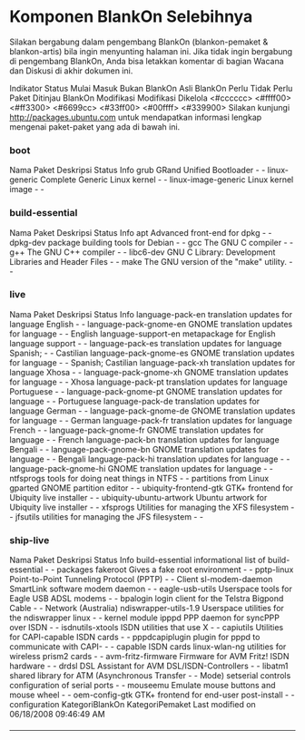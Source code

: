 # Komponen BlankOn Selebihnya
Silakan bergabung dalam pengembang BlankOn (​blankon-pemaket & ​blankon-artis)
bila ingin menyunting halaman ini. Jika tidak ingin bergabung di pengembang
BlankOn, Anda bisa letakkan komentar di bagian Wacana dan Diskusi di akhir
dokumen ini.

Indikator
Status
Mulai     Masuk     Bukan BlankOn Asli BlankOn Perlu      Tidak Perlu Paket
Ditinjau  BlankOn                              Modifikasi Modifikasi  Dikelola
<#cccccc> <#ffff00> <#ff3300>     <#6699cc>    <#33ff00>  <#00ffff>   <#339900>
Silakan kunjungi ​http://packages.ubuntu.com untuk mendapatkan informasi
lengkap mengenai paket-paket yang ada di bawah ini.
### boot
Nama Paket          Deskripsi                     Status Info
grub                GRand Unified Bootloader      -      -
linux-generic       Complete Generic Linux kernel -      -
linux-image-generic Linux kernel image            -      -
### build-essential
Nama Paket Deskripsi                                             Status Info
apt        Advanced front-end for dpkg                           -      -
dpkg-dev   package building tools for Debian                     -      -
gcc        The GNU C compiler                                    -      -
g++        The GNU C++ compiler                                  -      -
libc6-dev  GNU C Library: Development Libraries and Header Files -      -
make       The GNU version of the "make" utility.                -      -
### live
Nama Paket              Deskripsi                                   Status Info
language-pack-en        translation updates for language English    -      -
language-pack-gnome-en  GNOME translation updates for language      -      -
                        English
language-support-en     metapackage for English language support    -      -
language-pack-es        translation updates for language Spanish;   -      -
                        Castilian
language-pack-gnome-es  GNOME translation updates for language      -      -
                        Spanish; Castilian
language-pack-xh        translation updates for language Xhosa      -      -
language-pack-gnome-xh  GNOME translation updates for language      -      -
                        Xhosa
language-pack-pt        translation updates for language Portuguese -      -
language-pack-gnome-pt  GNOME translation updates for language      -      -
                        Portuguese
language-pack-de        translation updates for language German     -      -
language-pack-gnome-de  GNOME translation updates for language      -      -
                        German
language-pack-fr        translation updates for language French     -      -
language-pack-gnome-fr  GNOME translation updates for language      -      -
                        French
language-pack-bn        translation updates for language Bengali    -      -
language-pack-gnome-bn  GNOME translation updates for language      -      -
                        Bengali
language-pack-hi        translation updates for language            -      -
language-pack-gnome-hi  GNOME translation updates for language      -      -
ntfsprogs               tools for doing neat things in NTFS         -      -
                        partitions from Linux
gparted                 GNOME partition editor                      -      -
ubiquity-frontend-gtk   GTK+ frontend for Ubiquity live installer   -      -
ubiquity-ubuntu-artwork Ubuntu artwork for Ubiquity live installer  -      -
xfsprogs                Utilities for managing the XFS filesystem   -      -
jfsutils                utilities for managing the JFS filesystem   -      -
### ship-live
Nama Paket            Deskripsi                                     Status Info
build-essential       informational list of build-essential         -      -
                      packages
fakeroot              Gives a fake root environment                 -      -
pptp-linux            Point-to-Point Tunneling Protocol (PPTP)      -      -
                      Client
sl-modem-daemon       SmartLink software modem daemon               -      -
eagle-usb-utils       Userspace tools for Eagle USB ADSL modems     -      -
bpalogin              login client for the Telstra Bigpond Cable    -      -
                      Network (Australia)
ndiswrapper-utils-1.9 Userspace utilities for the ndiswrapper linux -      -
                      kernel module
ipppd                 PPP daemon for syncPPP over ISDN              -      -
isdnutils-xtools      ISDN utilities that use X                     -      -
capiutils             Utilities for CAPI-capable ISDN cards         -      -
pppdcapiplugin        plugin for pppd to communicate with CAPI-     -      -
                      capable ISDN cards
linux-wlan-ng         utilities for wireless prism2 cards           -      -
avm-fritz-firmware    Firmware for AVM Fritz! ISDN hardware         -      -
drdsl                 DSL Assistant for AVM DSL/ISDN-Controllers    -      -
libatm1               shared library for ATM (Asynchronous Transfer -      -
                      Mode)
setserial             controls configuration of serial ports        -      -
mouseemu              Emulate mouse buttons and mouse wheel         -      -
oem-config-gtk        GTK+ frontend for end-user post-install       -      -
                      configuration
KategoriBlankOn KategoriPemaket
Last modified on 06/18/2008 09:46:49 AM
#### 
    
 
 
 
 
 
---
 
